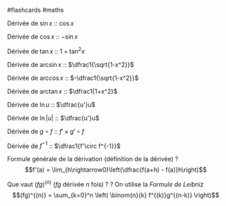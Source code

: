 #flashcards #maths

Dérivée de $\sin x$ :: $\cos x$
<!--SR:!2022-04-02,20,290-->
Dérivée de $\cos x$ :: $-\sin x$
<!--SR:!2022-04-03,21,290-->
Dérivée de $\tan x$ :: $1 + \tan^2 x$
<!--SR:!2022-03-29,16,270-->
Dérivée de $\arcsin x$ :: $\dfrac1{\sqrt{1-x^2}}$
<!--SR:!2022-03-22,9,250-->
Dérivée de $\arccos x$ :: $-\dfrac1{\sqrt{1-x^2}}$
<!--SR:!2022-03-23,10,250-->
Dérivée de $\arctan x$ :: $\dfrac1{1+x^2}$
<!--SR:!2022-03-21,8,250-->

Dérivée de $\ln u$ :: $\dfrac{u'}u$
<!--SR:!2022-03-31,18,270-->
Dérivée de $\ln |u|$ :: $\dfrac{u'}u$
<!--SR:!2022-03-31,18,270-->
Dérivée de $g\circ f$ :: $f'\times g'\circ f$
<!--SR:!2022-04-01,19,290-->
Dérivée de $f^{-1}$ :: $\dfrac1{f'\circ f^{-1}}$
<!--SR:!2022-03-25,12,270-->

Formule générale de la dérivation
(définition de la dérivée)
?
$$f'(a) = \lim_{h\rightarrow0}\left(\dfrac{f(a+h) - f(a)}h\right)$$
<!--SR:!2022-03-30,17,270-->


Que vaut $(fg)^{(n)}$ ($fg$ dérivée $n$ fois) ?
?
On utilise la _Formule de Leibniz_
$$(fg)^{(n)} = \sum_{k=0}^n \left( \binom{n}{k} f^{(k)}g^{(n-k)} \right)$$
<!--SR:!2022-03-23,10,254-->




